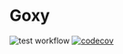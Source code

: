 # Goxy

![test workflow](https://github.com/flohansen/goxy/actions/workflows/test.yml/badge.svg)
[![codecov](https://codecov.io/github/flohansen/goxy/graph/badge.svg?token=0KCF24FKNJ)](https://codecov.io/github/flohansen/goxy)
